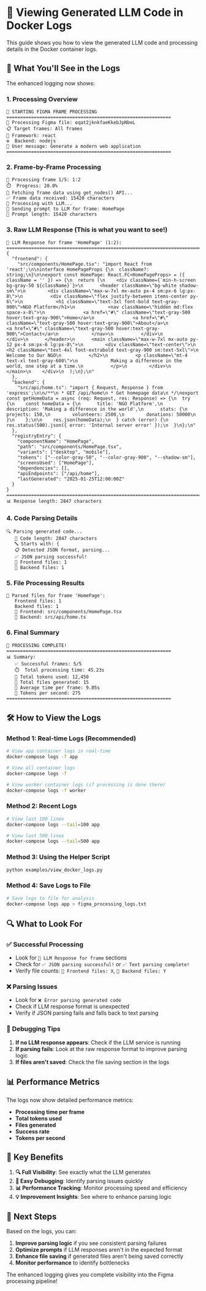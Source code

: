 # 📱 Viewing Generated LLM Code in Docker Logs

This guide shows you how to view the generated LLM code and processing details in the Docker container logs.

## 🎯 What You'll See in the Logs

The enhanced logging now shows:

### 1. **Processing Overview**
```
🚀 STARTING FIGMA FRAME PROCESSING
============================================================
🎯 Processing Figma file: oqat2jknkfaeKkebJpNbeL
📋 Target frames: All frames
🎨 Framework: react
⚙️  Backend: nodejs
💬 User message: Generate a modern web application
============================================================
```

### 2. **Frame-by-Frame Processing**
```
🎯 Processing frame 1/5: 1:2
⏱️  Progress: 20.0%
📡 Fetching frame data using get_nodes() API...
✅ Frame data received: 15420 characters
🧠 Processing with LLM...
🤖 Sending prompt to LLM for frame: HomePage
📏 Prompt length: 15420 characters
```

### 3. **Raw LLM Response** (This is what you want to see!)
```
🎯 LLM Response for frame 'HomePage' (1:2):
================================================================================
{
  "frontend": {
    "src/components/HomePage.tsx": "import React from 'react';\n\ninterface HomePageProps {\n  className?: string;\n}\n\nexport const HomePage: React.FC<HomePageProps> = ({ className = '' }) => {\n  return (\n    <div className={`min-h-screen bg-gray-50 ${className}`}>\n      <header className=\"bg-white shadow-sm\">\n        <div className=\"max-w-7xl mx-auto px-4 sm:px-6 lg:px-8\">\n          <div className=\"flex justify-between items-center py-6\">\n            <h1 className=\"text-3xl font-bold text-gray-900\">NGO Platform</h1>\n            <nav className=\"hidden md:flex space-x-8\">\n              <a href=\"#\" className=\"text-gray-500 hover:text-gray-900\">Home</a>\n              <a href=\"#\" className=\"text-gray-500 hover:text-gray-900\">About</a>\n              <a href=\"#\" className=\"text-gray-500 hover:text-gray-900\">Contact</a>\n            </nav>\n          </div>\n        </div>\n      </header>\n      <main className=\"max-w-7xl mx-auto py-12 px-4 sm:px-6 lg:px-8\">\n        <div className=\"text-center\">\n          <h2 className=\"text-4xl font-extrabold text-gray-900 sm:text-5xl\">\n            Welcome to Our NGO\n          </h2>\n          <p className=\"mt-4 text-xl text-gray-600\">\n            Making a difference in the world, one step at a time.\n          </p>\n        </div>\n      </main>\n    </div>\n  );\n};\n"
  },
  "backend": {
    "src/api/home.ts": "import { Request, Response } from 'express';\n\n/**\n * GET /api/home\n * Get homepage data\n */\nexport const getHomeData = async (req: Request, res: Response) => {\n  try {\n    const homeData = {\n      title: 'NGO Platform',\n      description: 'Making a difference in the world',\n      stats: {\n        projects: 150,\n        volunteers: 2500,\n        donations: 50000\n      }\n    };\n\n    res.json(homeData);\n  } catch (error) {\n    res.status(500).json({ error: 'Internal server error' });\n  }\n};\n"
  },
  "registryEntry": {
    "componentName": "HomePage",
    "path": "src/components/HomePage.tsx",
    "variants": ["desktop", "mobile"],
    "tokens": ["--color-gray-50", "--color-gray-900", "--shadow-sm"],
    "screensUsed": ["HomePage"],
    "dependencies": [],
    "apiEndpoints": ["/api/home"],
    "lastGenerated": "2025-01-25T12:00:00Z"
  }
}
================================================================================
📊 Response length: 2847 characters
```

### 4. **Code Parsing Details**
```
🔍 Parsing generated code...
   📏 Code length: 2847 characters
   🔤 Starts with: {
   📋 Detected JSON format, parsing...
   ✅ JSON parsing successful!
   📁 Frontend files: 1
   📁 Backend files: 1
```

### 5. **File Processing Results**
```
📁 Parsed files for frame 'HomePage':
   Frontend files: 1
   Backend files: 1
   📄 Frontend: src/components/HomePage.tsx
   📄 Backend: src/api/home.ts
```

### 6. **Final Summary**
```
🎉 PROCESSING COMPLETE!
============================================================
📊 Summary:
   ✅ Successful frames: 5/5
   ⏱️  Total processing time: 45.23s
   🔢 Total tokens used: 12,450
   📁 Total files generated: 15
   🎯 Average time per frame: 9.05s
   🚀 Tokens per second: 275
============================================================
```

## 🛠️ How to View the Logs

### Method 1: Real-time Logs (Recommended)
```bash
# View app container logs in real-time
docker-compose logs -f app

# View all container logs
docker-compose logs -f

# View worker container logs (if processing is done there)
docker-compose logs -f worker
```

### Method 2: Recent Logs
```bash
# View last 100 lines
docker-compose logs --tail=100 app

# View last 500 lines
docker-compose logs --tail=500 app
```

### Method 3: Using the Helper Script
```bash
python examples/view_docker_logs.py
```

### Method 4: Save Logs to File
```bash
# Save logs to file for analysis
docker-compose logs app > figma_processing_logs.txt
```

## 🔍 What to Look For

### ✅ **Successful Processing**
- Look for `🎯 LLM Response for frame` sections
- Check for `✅ JSON parsing successful!` or `✅ Text parsing complete!`
- Verify file counts: `📁 Frontend files: X`, `📁 Backend files: Y`

### ❌ **Parsing Issues**
- Look for `❌ Error parsing generated code`
- Check if LLM response format is unexpected
- Verify if JSON parsing fails and falls back to text parsing

### 🐛 **Debugging Tips**
1. **If no LLM response appears**: Check if the LLM service is running
2. **If parsing fails**: Look at the raw response format to improve parsing logic
3. **If files aren't saved**: Check the file saving section in the logs

## 📊 Performance Metrics

The logs now show detailed performance metrics:
- **Processing time per frame**
- **Total tokens used**
- **Files generated**
- **Success rate**
- **Tokens per second**

## 🎯 Key Benefits

1. **🔍 Full Visibility**: See exactly what the LLM generates
2. **🐛 Easy Debugging**: Identify parsing issues quickly
3. **📊 Performance Tracking**: Monitor processing speed and efficiency
4. **💡 Improvement Insights**: See where to enhance parsing logic

## 🚀 Next Steps

Based on the logs, you can:
1. **Improve parsing logic** if you see consistent parsing failures
2. **Optimize prompts** if LLM responses aren't in the expected format
3. **Enhance file saving** if generated files aren't being saved correctly
4. **Monitor performance** to identify bottlenecks

The enhanced logging gives you complete visibility into the Figma processing pipeline!
